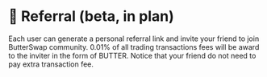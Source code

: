 # 👬 Referral \(beta, in plan\)

Each user can generate a personal referral link and invite your friend to join ButterSwap community. 0.01% of all trading transactions fees will be award to the inviter in the form of BUTTER. Notice that your friend do not need to pay extra transaction fee.

